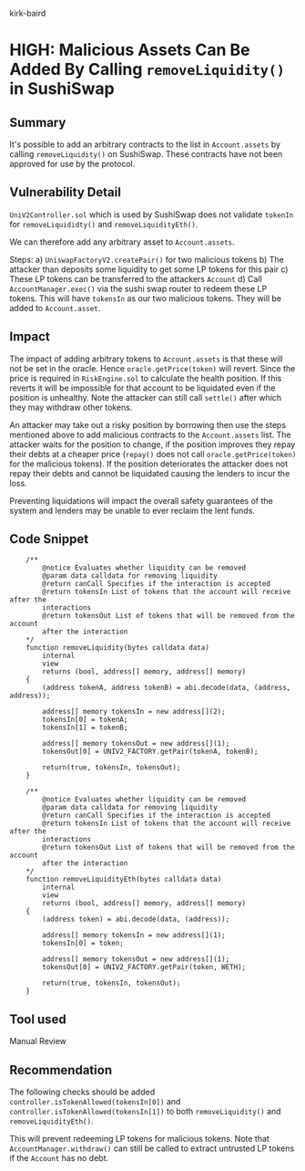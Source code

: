 kirk-baird
# HIGH: Malicious Assets Can Be Added By Calling `removeLiquidity()` in SushiSwap

## Summary

It's possible to add an arbitrary contracts to the list in `Account.assets` by calling `removeLiquidity()` on SushiSwap. These contracts  have not been approved for use by the protocol.

## Vulnerability Detail

`UniV2Controller.sol` which is used by SushiSwap does not validate `tokenIn` for `removeLiquididty()` and `removeLiquidityEth()`.

We can therefore add any arbitrary asset to `Account.assets`.

Steps:
a) `UniswapFactoryV2.createPair()` for two malicious tokens
b) The attacker than deposits some liquidity to get some LP tokens for this pair
c) These LP tokens can be transferred to the attackers `Account`
d) Call `AccountManager.exec()` via the sushi swap router to redeem these LP tokens. This will have `tokensIn` as our two malicious tokens. They will be added to `Account.asset`.

## Impact

The impact of adding arbitrary tokens to `Account.assets` is that these will not be set in the oracle. Hence `oracle.getPrice(token)` will revert.
Since the price is required in `RiskEngine.sol` to calculate the health position. If this reverts it will be impossible for that account to be liquidated even if the position is unhealthy.
Note the attacker can still call `settle()` after which they may withdraw other tokens.

An attacker may take out a risky position by borrowing then use the steps mentioned above to add malicious contracts to the `Account.assets` list.
The attacker waits for the position to change, if the position improves they repay their debts at a cheaper price (`repay()` does not call  `oracle.getPrice(token)` for the malicious tokens).
If the position deteriorates the attacker does not repay their debts and cannot be liquidated causing the lenders to incur the loss.

Preventing liquidations will impact the overall safety guarantees of the system and lenders may be unable to ever reclaim the lent funds.

## Code Snippet

```solidity
    /**
        @notice Evaluates whether liquidity can be removed
        @param data calldata for removing liquidity
        @return canCall Specifies if the interaction is accepted
        @return tokensIn List of tokens that the account will receive after the
        interactions
        @return tokensOut List of tokens that will be removed from the account
        after the interaction
    */
    function removeLiquidity(bytes calldata data)
        internal
        view
        returns (bool, address[] memory, address[] memory)
    {
        (address tokenA, address tokenB) = abi.decode(data, (address, address));

        address[] memory tokensIn = new address[](2);
        tokensIn[0] = tokenA;
        tokensIn[1] = tokenB;

        address[] memory tokensOut = new address[](1);
        tokensOut[0] = UNIV2_FACTORY.getPair(tokenA, tokenB);

        return(true, tokensIn, tokensOut);
    }

    /**
        @notice Evaluates whether liquidity can be removed
        @param data calldata for removing liquidity
        @return canCall Specifies if the interaction is accepted
        @return tokensIn List of tokens that the account will receive after the
        interactions
        @return tokensOut List of tokens that will be removed from the account
        after the interaction
    */
    function removeLiquidityEth(bytes calldata data)
        internal
        view
        returns (bool, address[] memory, address[] memory)
    {
        (address token) = abi.decode(data, (address));

        address[] memory tokensIn = new address[](1);
        tokensIn[0] = token;

        address[] memory tokensOut = new address[](1);
        tokensOut[0] = UNIV2_FACTORY.getPair(token, WETH);

        return(true, tokensIn, tokensOut);
    }
```

## Tool used

Manual Review

## Recommendation

The following checks should be added `controller.isTokenAllowed(tokensIn[0])` and `controller.isTokenAllowed(tokensIn[1])` to both `removeLiquidity()` and `removeLiquidityEth()`. 

This will prevent redeeming LP tokens for malicious tokens. Note that `AccountManager.withdraw()` can still be called to extract untrusted LP tokens if the `Account` has no debt.
